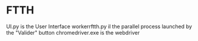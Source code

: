 # FTTH
UI.py is the User Interface
workerrftth.py il the parallel process launched by the "Valider" button
chromedriver.exe is the webdriver


